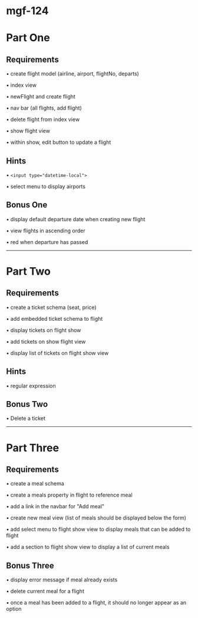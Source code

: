 # mgf-124


# Part One

## Requirements

• create flight model (airline, airport, flightNo, departs)

• index view

• newFlight and create flight

• nav bar (all flights, add flight)

• delete flight from index view

• show flight view

• within show, edit button to update a flight

## Hints

• `<input type="datetime-local">`

• select menu to display airports


## Bonus One

• display default departure date when creating new flight

• view flights in ascending order

• red when departure has passed

---

# Part Two

## Requirements

• create a ticket schema (seat, price)

• add embedded ticket schema to flight

• display tickets on flight show

• add tickets on show flight view

• display list of tickets on flight show view

## Hints

• regular expression


## Bonus Two

• Delete a ticket

---

# Part Three

## Requirements

• create a meal schema

• create a meals property in flight to reference meal

• add a link in the navbar for "Add meal"

• create new meal view (list of meals should be displayed below the form)

• add select menu to flight show view to display meals that can be added to flight

• add a section to flight show view to display a list of current meals

## Bonus Three

• display error message if meal already exists

• delete current meal for a flight

• once a meal has been added to a flight, it should no longer appear as an option









